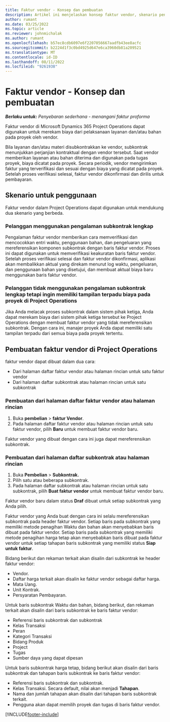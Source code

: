 ```yaml
---
title: Faktur vendor - Konsep dan pembuatan
description: Artikel ini menjelaskan konsep faktur vendor, skenario penggunaan, dan cara membuat faktur vendor di Microsoft Dynamics 365 Project Operations.
author: rumant
ms.date: 03/25/2022
ms.topic: article
ms.reviewer: johnmichalak
ms.author: rumant
ms.openlocfilehash: b57ec8cdb6097e6f2207056667aadfb43ee8acfc
ms.sourcegitcommit: b2224d1f3c0bd4925d647e6ca3960db81a209521
ms.translationtype: MT
ms.contentlocale: id-ID
ms.lasthandoff: 08/11/2022
ms.locfileid: "9261938"
---
```

# <a name="vendor-invoicing---concept-and-creation"></a>Faktur vendor - Konsep dan pembuatan

_**Berlaku untuk:** Penyebaran sederhana - menangani faktur proforma_

Faktur vendor di Microsoft Dynamics 365 Project Operations dapat digunakan untuk merekam biaya dari pelaksanaan layanan dan/atau bahan pada proyek oleh vendor.

Bila layanan dan/atau materi disubkontrakkan ke vendor, subkontrak menunjukkan perjanjian kontraktual dengan vendor tersebut. Saat vendor memberikan layanan atau bahan diterima dan digunakan pada tugas proyek, biaya dicatat pada proyek. Secara periodik, vendor mengirimkan faktur yang terverifikasi dan sesuai dengan biaya yang dicatat pada proyek. Setelah proses verifikasi selesai, faktur vendor dikonfirmasi dan dirilis untuk pembayaran.

## <a name="scenarios-for-use"></a>Skenario untuk penggunaan

Faktur vendor dalam Project Operations dapat digunakan untuk mendukung dua skenario yang berbeda.

### <a name="customers-use-the-full-subcontracting-experiences"></a>Pelanggan menggunakan pengalaman subkontrak lengkap

Pengalaman faktur vendor memberikan cara memverifikasi dan mencocokkan entri waktu, penggunaan bahan, dan pengeluaran yang mereferensikan komponen subkontrak dengan baris faktur vendor. Proses ini dapat digunakan untuk memverifikasi keakuratan baris faktur vendor. Setelah proses verifikasi selesai dan faktur vendor dikonfirmasi, aplikasi akan membalikkan aktual yang direkam menurut log waktu, pengeluaran, dan penggunaan bahan yang disetujui, dan membuat aktual biaya baru menggunakan baris faktur vendor.

### <a name="customers-dont-use-the-full-subcontracting-experiences-but-want-to-have-a-unified-view-of-costs-on-projects-in-project-operations"></a>Pelanggan tidak menggunakan pengalaman subkontrak lengkap tetapi ingin memiliki tampilan terpadu biaya pada proyek di Project Operations

Jika Anda melacak proses subkontrak dalam sistem pihak ketiga, Anda dapat merekam biaya dari sistem pihak ketiga tersebut ke Project Operations dengan membuat faktur vendor yang tidak mereferensikan subkontrak. Dengan cara ini, manajer proyek Anda dapat memiliki satu tampilan terpadu dari semua biaya pada proyek tertentu.

## <a name="creation-of-vendor-invoices-in-project-operations"></a>Pembuatan faktur vendor di Project Operations

faktur vendor dapat dibuat dalam dua cara:

- Dari halaman daftar faktur vendor atau halaman rincian untuk satu faktur vendor
- Dari halaman daftar subkontrak atau halaman rincian untuk satu subkontrak

### <a name="creation-from-the-vendor-invoice-list-page-or-details-page"></a>Pembuatan dari halaman daftar faktur vendor atau halaman rincian

1. Buka **pembelian** \> **faktur Vendor**.
2. Pada halaman daftar faktur vendor atau halaman rincian untuk satu faktur vendor, pilih **Baru** untuk membuat faktur vendor baru.

Faktur vendor yang dibuat dengan cara ini juga dapat mereferensikan subkontrak.

### <a name="creation-from-the-subcontract-list-page-or-details-page"></a>Pembuatan dari halaman daftar subkontrak atau halaman rincian

1. Buka **Pembelian** \> **Subkontrak.**
2. Pilih satu atau beberapa subkontrak.
3. Pada halaman daftar subkontrak atau halaman rincian untuk satu subkontrak, pilih **Buat faktur vendor** untuk membuat faktur vendor baru.

Faktur vendor baru dalam status **Draf** dibuat untuk setiap subkontrak yang Anda pilih.

Faktur vendor yang Anda buat dengan cara ini selalu mereferensikan subkontrak pada header faktur vendor. Setiap baris pada subkontrak yang memiliki metode penagihan Waktu dan bahan akan menyebabkan baris dibuat pada faktur vendor. Setiap baris pada subkontrak yang memiliki metode penagihan harga tetap akan menyebabkan baris dibuat pada faktur vendor untuk setiap tahapan baris subkontrak yang memiliki status **Siap untuk faktur**.

Bidang berikut dan rekaman terkait akan disalin dari subkontrak ke header faktur vendor:

- Vendor.
- Daftar harga terkait akan disalin ke faktur vendor sebagai daftar harga.
- Mata Uang.
- Unit Kontrak.
- Persyaratan Pembayaran.

Untuk baris subkontrak Waktu dan bahan, bidang berikut, dan rekaman terkait akan disalin dari baris subkontrak ke baris faktur vendor:

- Referensi baris subkontrak dan subkontrak
- Kelas Transaksi
- Peran
- Kategori Transaksi
- Bidang Produk
- Project
- Tugas
- Sumber daya yang dapat dipesan

Untuk baris subkontrak harga tetap, bidang berikut akan disalin dari baris subkontrak dan tahapan baris subkontrak ke baris faktur vendor:

- Referensi baris subkontrak dan subkontrak.
- Kelas Transaksi. Secara default, nilai akan menjadi **Tahapan**.
- Nama dan jumlah tahapan akan disalin dari tahapan baris subkontrak terkait.
- Pengguna akan dapat memilih proyek dan tugas di baris faktur vendor.

[!INCLUDE[footer-include](../../includes/footer-banner.md)]

